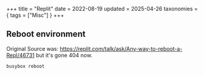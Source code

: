 +++
title = "Replit"
date = 2022-08-19
updated = 2025-04-26
taxonomies = { tags = ["Misc"] }
+++

## Reboot environment

Original Source was: https://replit.com/talk/ask/Any-way-to-reboot-a-Repl/46731 but it's gone 404 now.

```
busybox reboot
```
